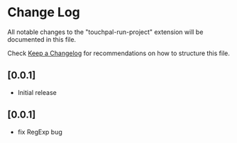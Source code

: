 # Change Log

All notable changes to the "touchpal-run-project" extension will be documented in this file.

Check [Keep a Changelog](http://keepachangelog.com/) for recommendations on how to structure this file.

## [0.0.1]

- Initial release

## [0.0.1]

- fix RegExp bug